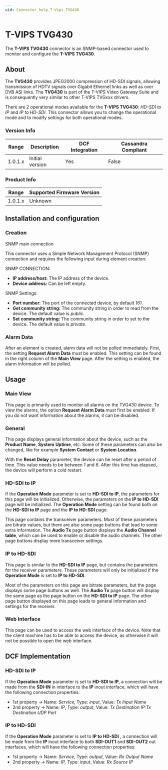 ```yaml
---
uid: Connector_help_T-Vips_TVG430
---
```


# T-VIPS TVG430

The **T-VIPS TVG430** connector is an SNMP-based connector used to monitor and configure the **T-VIPS TVG430**.

## About

The **TVG430** provides JPEG2000 compression of HD-SDI signals, allowing transmission of HDTV signals over Gigabit Ethernet links as well as over DVB ASI links. The **TVG430** is part of the T-VIPS Video Gateway Suite and is consequently very similar to other T-VIPS TVGxxx drivers.

There are 2 operational modes available for the **T-VIPS TVG430**: *HD-SDI to IP* and *IP to HD-SDI*. This connector allows you to change the operational mode and to modify settings for both operational modes.

### Version Info

| **Range** | **Description** | **DCF Integration** | **Cassandra Compliant** |
|------------------|-----------------|---------------------|-------------------------|
| 1.0.1.x          | Initial version | Yes                 | False                   |

### Product Info

| Range | Supported Firmware Version |
|------------------|-----------------------------|
| 1.0.1.x          | Unknown                     |

## Installation and configuration

### Creation

SNMP main connection

This connector uses a Simple Network Management Protocol (SNMP) connection and requires the following input during element creation:

SNMP CONNECTION:

- **IP address/host:** The IP address of the device.
- **Device address:** Can be left empty.

SNMP Settings:

- **Port number:** The port of the connected device, by default *161*.
- **Get community string:** The community string in order to read from the device. The default value is *public*.
- **Set community string:** The community string in order to set to the device. The default value is *private*.

### Alarm Data

After an element is created, alarm data will not be polled immediately. First, the setting **Request Alarm Data** must be enabled. This setting can be found in the right column of the **Main View** page. After the setting is enabled, the alarm information will be polled.

## Usage

### Main View

This page is primarily used to monitor all alarms on the TVG430 device. To view the alarms, the option **Request Alarm Data** must first be enabled. If you do not want information about the alarms, it can be disabled.

### General

This page displays general information about the device, such as the **Product Name**, **System** **Uptime**, etc. Some of these parameters can also be changed, like for example **System Contact** or **System Location**.

With the **Reset Delay** parameter, the device can be reset after a period of time. This value needs to be between *1* and *6*. After this time has elapsed, the device will perform a cold restart.

### HD-SDI to IP

If the **Operation Mode** parameter is set to **HD-SDI to IP**, the parameters for this page will be initialized. Otherwise, the parameters on the **IP to HD-SDI** page will be initialized. The **Operation Mode** setting can be found both on the **HD-SDI to IP** page and the **IP to HD-SDI** page.

This page contains the transceiver parameters. Most of these parameters are bitrate values, but there are also some page buttons that lead to some extra information. The **Audio Tx** page button displays the **Audio Channel table**, which can be used to enable or disable the audio channels. The other page buttons display more transceiver settings.

### IP to HD-SDI

This page is similar to the **HD-SDI to IP** page, but contains the parameters for the receiver parameters. These parameters will only be initialized if the **Operation Mode** is set to **IP to HD-SDI**.

Most of the parameters on this page are bitrate parameters, but the page displays some page buttons as well. The **Audio Tx** page button will display the same page as the page button on the **HD-SDI to IP** page. The other page button displayed on this page leads to general information and settings for the receiver.

### Web Interface

This page can be used to access the web interface of the device. Note that the client machine has to be able to access the device, as otherwise it will not be possible to open the web interface.

## DCF Implementation

### HD-SDI to IP

If the **Operation Mode** parameter is set to **HD-SDI to IP**, a connection will be made from the **SDI-IN** in interface to the **IP** inout interface, which will have the following connection properties:

- 1st property -\> Name: *Service*, Type: *input*, Value: *Tx Input Name*
- 2nd property -\> Name: *IP*, Type: *output*, Value: *Tx Destination IP:Tx Destination UDP Port*

### IP to HD-SDI

If the **Operation Mode** parameter is set to **IP to** **HD-SDI** , a connection will be made from the **IP** inout interface to both **SDI-OUT1** and **SDI-OUT2** out interfaces, which will have the following connection properties:

- 1st property -\> Name: *Service*, Type: *output*, Value: *Rx Output Name*
- 2nd property -\> Name: *IP,* Type: *input*, Value: *Rx Source IP*
